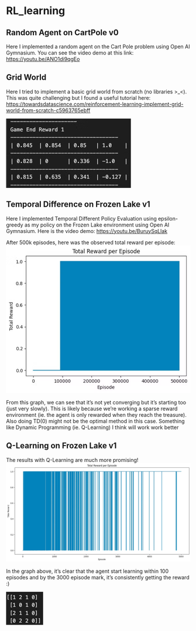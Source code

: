# RL_learning

## Random Agent on CartPole v0
Here I implemented a random agent on the Cart Pole problem using Open AI Gymnasium. You can see the video demo at this link: https://youtu.be/ANO1di9qgEo

## Grid World
Here I tried to implement a basic grid world from scratch (no libraries >_<). This was quite challenging but I found a useful tutorial here: https://towardsdatascience.com/reinforcement-learning-implement-grid-world-from-scratch-c5963765ebff

![State values after 50 rounds](image.png)

## Temporal Difference on Frozen Lake v1
Here I implemented Temporal Different Policy Evaluation using epsilon-greedy as my policy on the Frozen Lake environment using Open AI Gymnasium. Here is the video demo:
https://youtu.be/BuruySqLlak

After 500k episodes, here was the observed total reward per episode:
![Total Reward per Episode using Temporal Difference (500k episodes)](image-1.png)

From this graph, we can see that it’s not yet converging but it’s starting too (just very slowly). This is likely because we’re working a sparse reward environment (ie. the agent is only rewarded when they reach the treasure). Also doing TD(0) might not be the optimal method in this case. Something like Dynamic Programming (ie. Q-Learning) I think will work work better

## Q-Learning on Frozen Lake v1
The results with Q-Learning are much more promising!
![Total Reward per Episode using Temporal Difference (5k episodes)](image-2.png)

In the graph above, it’s clear that the agent start learning within 100 episodes and by the 3000 episode mark, it’s consistently getting the reward :)

![Q-Table at episode 5000](image-3.png)
